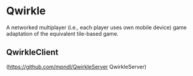 # Qwirkle
A networked multiplayer (i.e., each player uses own mobile device) game adaptation of the equivalent tile-based game.

## QwirkleClient
(https://github.com/mpndl/QwirkleServer QwirkleServer)
